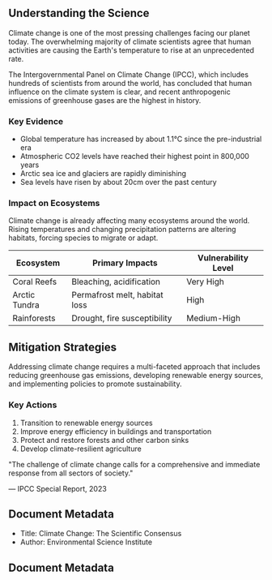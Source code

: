 
## Understanding the Science

Climate change is one of the most pressing challenges facing our planet today.
The overwhelming majority of climate scientists agree that human activities are
causing the Earth's temperature to rise at an unprecedented rate.

The Intergovernmental Panel on Climate Change (IPCC), which includes hundreds of
scientists from around the world, has concluded that human influence on the
climate system is clear, and recent anthropogenic emissions of greenhouse gases
are the highest in history.

### Key Evidence

* Global temperature has increased by about 1.1°C since the pre-industrial era
* Atmospheric CO2 levels have reached their highest point in 800,000 years
* Arctic sea ice and glaciers are rapidly diminishing
* Sea levels have risen by about 20cm over the past century

### Impact on Ecosystems

Climate change is already affecting many ecosystems around the world. Rising
temperatures and changing precipitation patterns are altering habitats, forcing
species to migrate or adapt.

| Ecosystem | Primary Impacts | Vulnerability Level |
| --- | --- | --- |
| Coral Reefs | Bleaching, acidification | Very High |
| Arctic Tundra | Permafrost melt, habitat loss | High |
| Rainforests | Drought, fire susceptibility | Medium-High |

## Mitigation Strategies

Addressing climate change requires a multi-faceted approach that includes
reducing greenhouse gas emissions, developing renewable energy sources, and
implementing policies to promote sustainability.

### Key Actions

1. Transition to renewable energy sources
2. Improve energy efficiency in buildings and transportation
3. Protect and restore forests and other carbon sinks
4. Develop climate-resilient agriculture

"The challenge of climate change calls for a comprehensive and immediate
response from all sectors of society."

— IPCC Special Report, 2023

## Document Metadata

- Title: Climate Change: The Scientific Consensus
- Author: Environmental Science Institute


## Document Metadata

